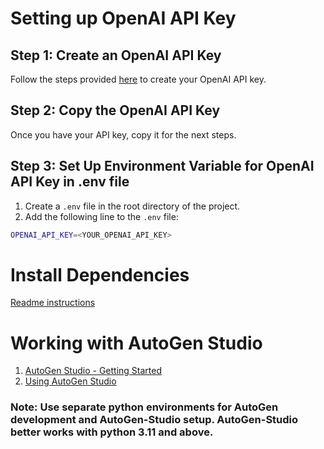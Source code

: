 # Setting up OpenAI API Key

## Step 1: Create an OpenAI API Key
Follow the steps provided [here](https://gptforwork.com/help/create-openai-api-key) to create your OpenAI API key.

## Step 2: Copy the OpenAI API Key
Once you have your API key, copy it for the next steps.

## Step 3: Set Up Environment Variable for OpenAI API Key in .env file

1. Create a `.env` file in the root directory of the project.
2. Add the following line to the `.env` file:
```bash
OPENAI_API_KEY=<YOUR_OPENAI_API_KEY>
```

# Install Dependencies
[Readme instructions](README.md)

# Working with AutoGen Studio
1. [AutoGen Studio - Getting Started](https://microsoft.github.io/autogen/0.2/docs/autogen-studio/getting-started)
2. [Using AutoGen Studio](https://microsoft.github.io/autogen/0.2/docs/autogen-studio/usage)


### Note: Use separate python environments for AutoGen development and AutoGen-Studio setup. AutoGen-Studio better works with python 3.11 and above.